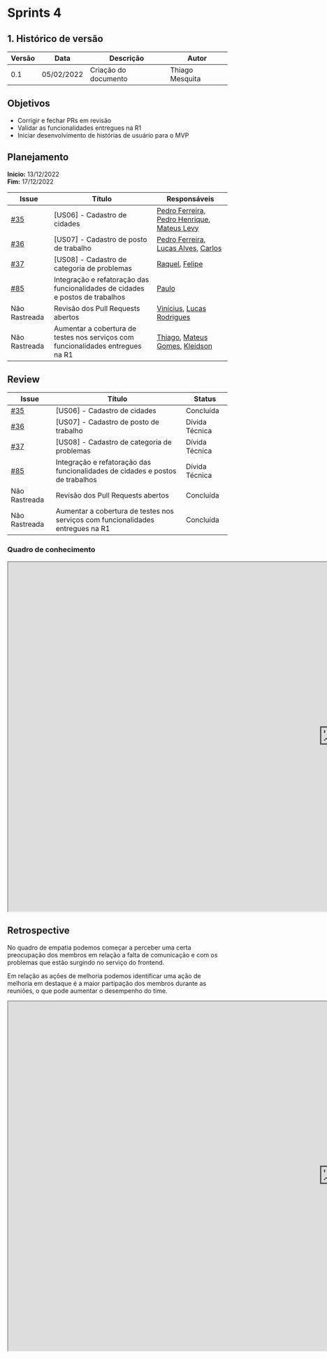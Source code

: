 # Sprints 4

## 1. Histórico de versão
| Versão | Data       | Descrição                                                                   | Autor           |
| ------ | ---------- | --------------------------------------------------------------------------- | --------------- |
| 0.1    | 05/02/2022 | Criação do documento                                  | Thiago Mesquita |

## Objetivos

- Corrigir e fechar PRs em revisão
- Validar as funcionalidades entregues na R1
- Iniciar desenvolvimento de histórias de usuário para o MVP

## Planejamento

**Inicio:** 13/12/2022</br>
**Fim:** 17/12/2022

| Issue | Título | Responsáveis |
| ---- | ---- | ---- |
| [#35](https://github.com/fga-eps-mds/2022-2-Schedula-Doc/issues/35) | [US06] - Cadastro de cidades | [Pedro Ferreira](https://github.com/PedroFMuniz), [Pedro Henrique](https://github.com/Muniz2811), [Mateus Levy](https://github.com/mateus9levy) |
| [#36](https://github.com/fga-eps-mds/2022-2-Schedula-Doc/issues/36) | [US07] - Cadastro de posto de trabalho | [Pedro Ferreira](https://github.com/PedroFMuniz), [Lucas Alves](https://github.com/Lucas-AV), [Carlos](https://github.com/Carlos-E-Souza)|
| [#37](https://github.com/fga-eps-mds/2022-2-Schedula-Doc/issues/37) | [US08] - Cadastro de categoria de problemas | [Raquel](https://github.com/raquel-andrade), [Felipe](https://github.com/MastromauroUnB) |
| [#85](https://github.com/fga-eps-mds/2022-2-Schedula-Doc/issues/85) | Integração e refatoração das funcionalidades de cidades e postos de trabalhos |[Paulo](https://github.com/twistershark) |
| Não Rastreada | Revisão dos Pull Requests abertos | [Vinícius](https://github.com/viniciussaturnino), [Lucas Rodrigues](https://github.com/lucas229) |
| Não Rastreada | Aumentar a cobertura de testes nos serviços com funcionalidades entregues na R1 | [Thiago](https://github.com/thiagompc), [Mateus Gomes](https://github.com/matgomes21), [Kleidson](https://github.com/kleidson-alves) |



## Review

| Issue | Título | Status |
| ---- | ---- | ---- |
| [#35](https://github.com/fga-eps-mds/2022-2-Schedula-Doc/issues/35) | [US06] - Cadastro de cidades | Concluída |
| [#36](https://github.com/fga-eps-mds/2022-2-Schedula-Doc/issues/36) | [US07] - Cadastro de posto de trabalho | Dívida Técnica |
| [#37](https://github.com/fga-eps-mds/2022-2-Schedula-Doc/issues/37) | [US08] - Cadastro de categoria de problemas | Dívida Técnica |
| [#85](https://github.com/fga-eps-mds/2022-2-Schedula-Doc/issues/85) | Integração e refatoração das funcionalidades de cidades e postos de trabalhos | Dívida Técnica |
| Não Rastreada | Revisão dos Pull Requests abertos | Concluída |
| Não Rastreada | Aumentar a cobertura de testes nos serviços com funcionalidades entregues na R1 | Concluída |

### Quadro de conhecimento
<iframe src="https://docs.google.com/spreadsheets/d/e/2PACX-1vR2umPG8xef6XP1_CvoP_-dVTQqMvUCY8r2N-RJNEc_w6Oh1jcodYV9GfVXd0-_dSKhi3zTsL0PDUg5/pubhtml?gid=372118409&single=true" height=800" width="1500"></iframe>

## Retrospective

No quadro de empatia podemos começar a perceber uma certa preocupação dos membros em relação a falta de comunicação e com os problemas que estão surgindo no serviço do frontend.

Em relação as ações de melhoria podemos identificar uma ação de melhoria em destaque é a maior partipação dos membros durante as reuniões, o que pode aumentar o desempenho do time.

<iframe src="https://docs.google.com/spreadsheets/d/e/2PACX-1vTbxSVOqQlYf-5a3Z_XGLfOjnqxoDEXdbMylx9a6_zco62uRueMKDK-XwIYYAiUaPUrYSNgub5kxEI2/pubhtml?gid=1645101235&single=true" height=800" width="1500"></iframe>